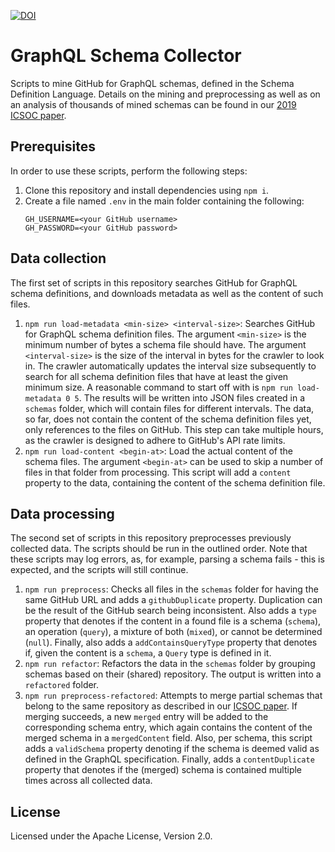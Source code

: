 [![DOI](https://zenodo.org/badge/199018913.svg)](https://zenodo.org/badge/latestdoi/199018913)

# GraphQL Schema Collector

Scripts to mine GitHub for GraphQL schemas, defined in the Schema Definition Language. Details on the mining and preprocessing as well as on an analysis of thousands of mined schemas can be found in our [2019 ICSOC paper]().

## Prerequisites
In order to use these scripts, perform the following steps:

1. Clone this repository and install dependencies using `npm i`.
2. Create a file named `.env` in the main folder containing the following:
   ```
   GH_USERNAME=<your GitHub username>
   GH_PASSWORD=<your GitHub password>
   ```

## Data collection
The first set of scripts in this repository searches GitHub for GraphQL schema definitions, and downloads metadata as well as the content of such files.

1. `npm run load-metadata <min-size> <interval-size>`: Searches GitHub for GraphQL schema definition files. The argument `<min-size>` is the minimum number of bytes a schema file should have. The argument `<interval-size>` is the size of the interval in bytes for the crawler to look in. The crawler automatically updates the interval size subsequently to search for all schema definition files that have at least the given minimum size. A reasonable command to start off with is `npm run load-metadata 0 5`. The results will be written into JSON files created in a `schemas` folder, which will contain files for different intervals. The data, so far, does not contain the content of the schema definition files yet, only references to the files on GitHub. This step can take multiple hours, as the crawler is designed to adhere to GitHub's API rate limits.
2. `npm run load-content <begin-at>`: Load the actual content of the schema files. The argument `<begin-at>` can be used to skip a number of files in that folder from processing. This script will add a `content` property to the data, containing the content of the schema definition file.

## Data processing
The second set of scripts in this repository preprocesses previously collected data. The scripts should be run in the outlined order. Note that these scripts may log errors, as, for example, parsing a schema fails - this is expected, and the scripts will still continue.

1. `npm run preprocess`: Checks all files in the `schemas` folder for having the same GitHub URL and adds a `githubDuplicate` property. Duplication can be the result of the GitHub search being inconsistent. Also adds a `type` property that denotes if the content in a found file is a schema (`schema`), an operation (`query`), a mixture of both (`mixed`), or cannot be determined (`null`). Finally, also adds a `addContainsQueryType` property that denotes if, given the content is a `schema`, a `Query` type is defined in it.
2. `npm run refactor`: Refactors the data in the `schemas` folder by grouping schemas based on their (shared) repository. The output is written into a `refactored` folder.
3. `npm run preprocess-refactored`: Attempts to merge partial schemas that belong to the same repository as described in our [ICSOC paper](). If merging succeeds, a new `merged` entry will be added to the corresponding schema entry, which again contains the content of the merged schema in a `mergedContent` field. Also, per schema, this script adds a `validSchema` property denoting if the schema is deemed valid as defined in the GraphQL specification. Finally, adds a `contentDuplicate` property that denotes if the (merged) schema is contained multiple times across all collected data.

## License
Licensed under the Apache License, Version 2.0.
